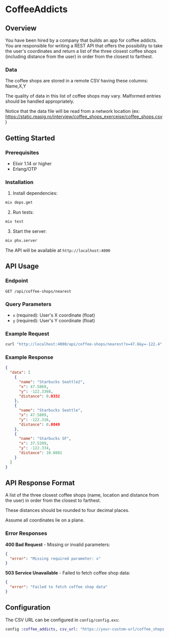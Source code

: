 # CoffeeAddicts

## Overview
You have been hired by a company that builds an app for coffee addicts. You are
responsible for writing a REST API that offers the possibility to take the user's
coordinates and return a list of the three closest coffee shops (including distance
from the user) in order from the closest to farthest.

### Data
The coffee shops are stored in a remote CSV having these columns: Name,X,Y

The quality of data in this list of coffee shops may vary. Malformed entries should be
handled appropriately.

Notice that the data file will be read from a network location (ex:
https://static.reasig.ro/interview/coffee_shops_exerceise/coffee_shops.csv )

## Getting Started

### Prerequisites
- Elixir 1.14 or higher
- Erlang/OTP

### Installation

1. Install dependencies:
```bash
mix deps.get
```

2. Run tests:
```bash
mix test
```

3. Start the server:
```bash
mix phx.server
```

The API will be available at `http://localhost:4000`

## API Usage

### Endpoint
```
GET /api/coffee-shops/nearest
```

### Query Parameters
- `x` (required): User's X coordinate (float)
- `y` (required): User's Y coordinate (float)

### Example Request
```bash
curl "http://localhost:4000/api/coffee-shops/nearest?x=47.6&y=-122.4"
```

### Example Response
```json
{
  "data": [
    {
      "name": "Starbucks Seattle2",
      "x": 47.5869,
      "y": -122.3368,
      "distance": 0.0332
    },
    {
      "name": "Starbucks Seattle",
      "x": 47.5809,
      "y": -122.316,
      "distance": 0.0849
    },
    {
      "name": "Starbucks SF",
      "x": 37.5209,
      "y": -122.334,
      "distance": 10.0801
    }
  ]
}
```

## API Response Format

A list of the three closest coffee shops (name, location and distance from the user)
in order from the closest to farthest.

These distances should be rounded to four decimal places.

Assume all coordinates lie on a plane.

### Error Responses

**400 Bad Request** - Missing or invalid parameters:
```json
{
  "error": "Missing required parameter: x"
}
```

**503 Service Unavailable** - Failed to fetch coffee shop data:
```json
{
  "error": "Failed to fetch coffee shop data"
}
```

## Configuration

The CSV URL can be configured in `config/config.exs`:
```elixir
config :coffee_addicts, csv_url: "https://your-custom-url/coffee_shops.csv"
```
